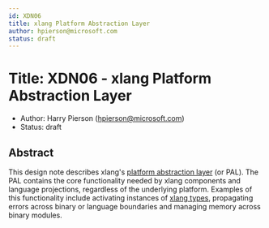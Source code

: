 ```yaml
---
id: XDN06
title: xlang Platform Abstraction Layer
author: hpierson@microsoft.com
status: draft
---
```


# Title: XDN06 - xlang Platform Abstraction Layer

- Author: Harry Pierson (hpierson@microsoft.com)
- Status: draft

## Abstract

This design note describes xlang's [platform abstraction layer](https://en.wikipedia.org/wiki/Abstraction_layer)
(or PAL). The PAL contains the core functionality needed by xlang components and language
projections, regardless of the underlying platform. Examples of this functionality include
activating instances of [xlang types](XDN03%20-%20xlang%20Type%20System.md), propagating errors
across binary or language boundaries and managing memory across binary modules.
